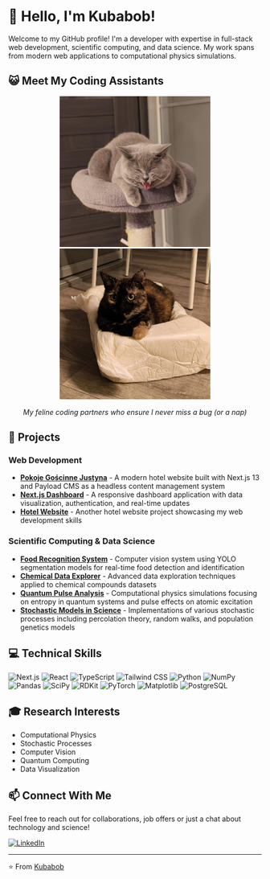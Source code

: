 # 👋 Hello, I'm Kubabob!

Welcome to my GitHub profile! I'm a developer with expertise in full-stack web development, scientific computing, and data science. My work spans from modern web applications to computational physics simulations.

## 😺 Meet My Coding Assistants

<div align="center">
  <img src="cat1.jpg" width="300" height="300" alt="My cat assistant #1" />
  <img src="cat2.jpg" width="300" height="300" alt="My cat assistant #2" />
  <p><i>My feline coding partners who ensure I never miss a bug (or a nap)</i></p>
</div>

## 🚀 Projects

### Web Development
- [**Pokoje Gościnne Justyna**](https://github.com/Kubabob/pokoje-goscinne-justyna) - A modern hotel website built with Next.js 13 and Payload CMS as a headless content management system
- [**Next.js Dashboard**](https://github.com/Kubabob/nextJsDashboard) - A responsive dashboard application with data visualization, authentication, and real-time updates
- [**Hotel Website**](https://github.com/Kubabob/hotel-website) - Another hotel website project showcasing my web development skills

### Scientific Computing & Data Science
- [**Food Recognition System**](https://github.com/Kubabob/fridge_project) - Computer vision system using YOLO segmentation models for real-time food detection and identification
- [**Chemical Data Explorer**](https://github.com/Kubabob/chemical-data-explorer) - Advanced data exploration techniques applied to chemical compounds datasets
- [**Quantum Pulse Analysis**](https://github.com/Kubabob/quantum-pulse-analysis) - Computational physics simulations focusing on entropy in quantum systems and pulse effects on atomic excitation
- [**Stochastic Models in Science**](https://github.com/Kubabob/stochastic-models-in-science) - Implementations of various stochastic processes including percolation theory, random walks, and population genetics models

## 💻 Technical Skills

![Next.js](https://img.shields.io/badge/Next.js-000000?style=for-the-badge&logo=nextdotjs&logoColor=white)
![React](https://img.shields.io/badge/React-61DAFB?style=for-the-badge&logo=react&logoColor=black)
![TypeScript](https://img.shields.io/badge/TypeScript-3178C6?style=for-the-badge&logo=typescript&logoColor=white)
![Tailwind CSS](https://img.shields.io/badge/Tailwind-06B6D4?style=for-the-badge&logo=tailwindcss&logoColor=white)
![Python](https://img.shields.io/badge/Python-3776AB?style=for-the-badge&logo=python&logoColor=white)
![NumPy](https://img.shields.io/badge/NumPy-013243?style=for-the-badge&logo=numpy&logoColor=white)
![Pandas](https://img.shields.io/badge/Pandas-150458?style=for-the-badge&logo=pandas&logoColor=white)
![SciPy](https://img.shields.io/badge/SciPy-8CAAE6?style=for-the-badge&logo=scipy&logoColor=white)
![RDKit](https://img.shields.io/badge/RDKit-3670A0?style=for-the-badge)
![PyTorch](https://img.shields.io/badge/PyTorch-EE4C2C?style=for-the-badge&logo=pytorch&logoColor=white)
![Matplotlib](https://img.shields.io/badge/Matplotlib-11557c?style=for-the-badge)
![PostgreSQL](https://img.shields.io/badge/PostgreSQL-336791?style=for-the-badge&logo=postgresql&logoColor=white)

## 🎓 Research Interests
- Computational Physics
- Stochastic Processes
- Computer Vision
- Quantum Computing
- Data Visualization

## 📫 Connect With Me
Feel free to reach out for collaborations, job offers or just a chat about technology and science!

[![LinkedIn](https://img.shields.io/badge/LinkedIn-0077B5?style=for-the-badge&logo=linkedin&logoColor=white)](https://www.linkedin.com/in/kuba-bożek)

---

⭐️ From [Kubabob](https://github.com/Kubabob)
